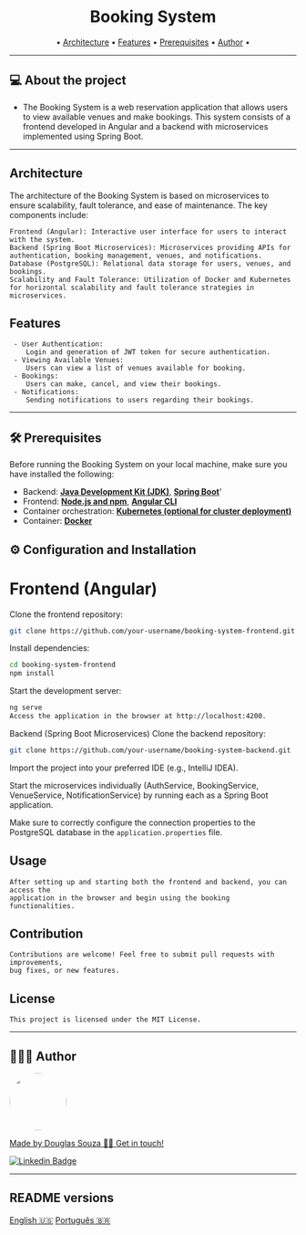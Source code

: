 <h1 align="center"> Booking System</h1>

<p align="center">
    • <a href="#-architecture">Architecture</a> •
     <a href="#-features">Features</a> •
     <a href="#-prerequisites">Prerequisites</a> • 
     <a href="#-author">Author</a> • 
  </p>

---
## 💻 About the project

 * The Booking System is a web reservation application that allows users to view available venues and make bookings. This system consists of a frontend developed in Angular and a backend with microservices implemented using Spring Boot.

---
## Architecture
The architecture of the Booking System is based on microservices to ensure scalability, fault tolerance, and ease of maintenance. The key components include:

    Frontend (Angular): Interactive user interface for users to interact with the system.
    Backend (Spring Boot Microservices): Microservices providing APIs for authentication, booking management, venues, and notifications.
    Database (PostgreSQL): Relational data storage for users, venues, and bookings.
    Scalability and Fault Tolerance: Utilization of Docker and Kubernetes for horizontal scalability and fault tolerance strategies in microservices.

## Features
     - User Authentication:
        Login and generation of JWT token for secure authentication.
     - Viewing Available Venues:
        Users can view a list of venues available for booking.
     - Bookings: 
        Users can make, cancel, and view their bookings.
     - Notifications:
        Sending notifications to users regarding their bookings.

---
## 🛠 Prerequisites

Before running the Booking System on your local machine, make sure you have installed the following:

- Backend: **[Java Development Kit (JDK)](https://openjdk.java.net/install/)**, **[Spring Boot](https://spring.io/projects/spring-boot/)**'
- Frontend: **[Node.js and npm](https://nodejs.org/en/download)**, **[Angular CLI](https://angular.io/cli)**
- Container orchestration: **[Kubernetes (optional for cluster deployment)](https://kubernetes.io/)**
- Container: **[Docker](https://www.docker.com/)**

## ⚙️ Configuration and Installation
# Frontend (Angular)
Clone the frontend repository:

```bash 
git clone https://github.com/your-username/booking-system-frontend.git
```

Install dependencies:

```bash 
cd booking-system-frontend
npm install
```

Start the development server:

```bash 
ng serve
Access the application in the browser at http://localhost:4200.
```

Backend (Spring Boot Microservices)
Clone the backend repository:

```bash 
git clone https://github.com/your-username/booking-system-backend.git
```
Import the project into your preferred IDE (e.g., IntelliJ IDEA).

Start the microservices individually (AuthService, BookingService, VenueService, NotificationService) by running each as a Spring Boot application.

Make sure to correctly configure the connection properties to the PostgreSQL database in the ```application.properties```  file.

## Usage
    After setting up and starting both the frontend and backend, you can access the 
    application in the browser and begin using the booking functionalities.

## Contribution
    Contributions are welcome! Feel free to submit pull requests with improvements, 
    bug fixes, or new features.

## License
    This project is licensed under the MIT License.

---
## 👨🏻‍💻 Author

<a href="#">
 <img style="border-radius: 50%;" src="https://avatars.githubusercontent.com/u/50157211?s=120&v=4" width="100px;" alt=""/>
<br />

Made by Douglas Souza 👋🏽 Get in touch!

[![Linkedin Badge](https://img.shields.io/badge/-Douglas-blue?style=flat-square&logo=Linkedin&logoColor=white&link=https://www.linkedin.com/in/dagurasujava/)](https://www.linkedin.com/in/dagurasujava/)

---
## README versions

[English 🇺🇸](./README.md)
[Português 🇧🇷](./README.pt.md)